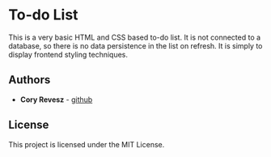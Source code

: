 # To-do List

This is a very basic HTML and CSS based to-do list. It is not connected to a database, so there is no data persistence in the list on refresh. It is simply to display frontend styling techniques.

## Authors

* **Cory Revesz** - [github](https://github.com/coryrevesz)

## License

This project is licensed under the MIT License.